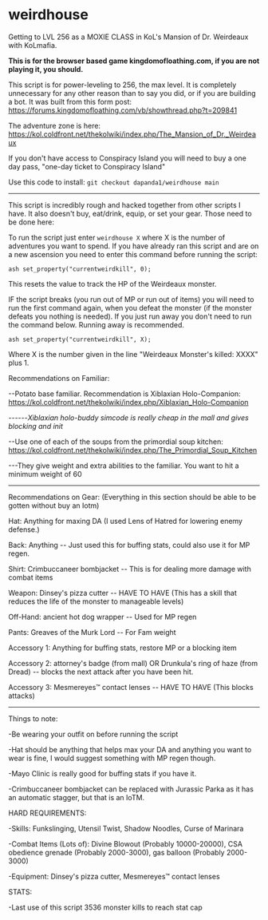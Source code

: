 # weirdhouse
Getting to LVL 256 as a MOXIE CLASS in KoL's Mansion of Dr. Weirdeaux with KoLmafia. 

**This is for the browser based game kingdomofloathing.com, if you are not playing it, you should.**

This script is for power-leveling to 256, the max level. It is completely unnecessary for any other reason than to say you did, or if you are building a bot. It was built from  this form post: https://forums.kingdomofloathing.com/vb/showthread.php?t=209841

The adventure zone is here:
https://kol.coldfront.net/thekolwiki/index.php/The_Mansion_of_Dr._Weirdeaux

If you don't have access to Conspiracy Island you will need to buy a one day pass, "one-day ticket to Conspiracy Island"

Use this code to install:
`git checkout dapanda1/weirdhouse main`

---
This script is incredibly rough and hacked together from other scripts I have. It also doesn't buy, eat/drink, equip, or set your gear. Those need to be done here:

To run the script just enter `weirdhouse X` where X is the number of adventures you want to spend. If you have already ran this script and are on a new ascension you need to enter this command before running the script:

`ash set_property("currentweirdkill", 0);`

This resets the value to track the HP of the Weirdeaux monster.

IF the script breaks (you run out of MP or run out of items) you will need to run the first command again, when you defeat the monster (if the monster defeats you nothing is needed). If you just run away you don't need to run the command below. Running away is recommended.

`ash set_property("currentweirdkill", X);`

Where X is the number given in the line "Weirdeaux Monster's killed: XXXX" plus 1.

Recommendations on Familiar:

--Potato base familiar. Recommendation is Xiblaxian Holo-Companion: https://kol.coldfront.net/thekolwiki/index.php/Xiblaxian_Holo-Companion

------_Xiblaxian holo-buddy simcode is really cheap in the mall and gives blocking and init_

--Use one of each of the soups from the primordial soup kitchen: https://kol.coldfront.net/thekolwiki/index.php/The_Primordial_Soup_Kitchen

---They give weight and extra abilities to the familiar. You want to hit a minimum weight of 60

---
Recommendations on Gear: (Everything in this section should be able to be gotten without buy an Iotm)

Hat:		Anything for maxing DA (I used Lens of Hatred	for lowering enemy defense.)

Back:		Anything	-- Just used this for buffing stats, could also use it for MP regen.

Shirt:		Crimbuccaneer bombjacket -- This is for dealing more damage with combat items

Weapon:		Dinsey's pizza cutter -- HAVE TO HAVE (This has a skill that reduces the life of the monster to manageable levels)

Off-Hand:		ancient hot dog wrapper	-- Used for MP regen

Pants:		Greaves of the Murk Lord -- For Fam weight

Accessory 1:		Anything for buffing stats, restore MP or a blocking item

Accessory 2:		attorney's badge (from mall) OR Drunkula's ring of haze	(from Dread) -- blocks the next attack after you have been hit.

Accessory 3:		Mesmereyes™ contact lenses -- HAVE TO HAVE (This blocks attacks)

---
Things to note:

-Be wearing your outfit on before running the script

-Hat should be anything that helps max your DA and anything you want to wear is fine, I would suggest something with MP regen though.

-Mayo Clinic is really good for buffing stats if you have it.

-Crimbuccaneer bombjacket can be replaced with Jurassic Parka as it has an automatic stagger, but that is an IoTM.

HARD REQUIREMENTS:

-Skills: Funkslinging, Utensil Twist, Shadow Noodles, Curse of Marinara

-Combat Items (Lots of): Divine Blowout (Probably 10000-20000), CSA obedience grenade (Probably 2000-3000), gas balloon (Probably 2000-3000)

-Equipment: Dinsey's pizza cutter, Mesmereyes™ contact lenses

STATS:

-Last use of this script 3536 monster kills to reach stat cap
